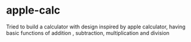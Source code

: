 # apple-calc
Tried to build a calculator with design inspired by apple calculator, having basic functions of addition , subtraction, multiplication and division
